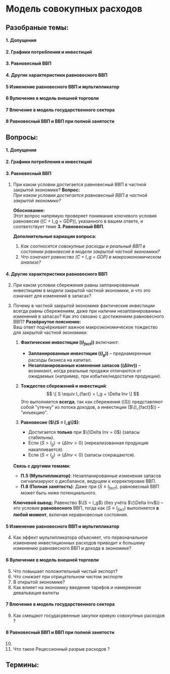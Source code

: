 # Модель совокупных расходов

## Разобраные темы:
#### 1.  Допущения
#### 2. Графики потребления и инвестиций
#### 3. Равновесный ВВП
#### 4. Другие характеристики равновесного ВВП
#### 5 Изменение равновесного ВВП и мультипликатор
#### 6 Вулючение в модель внешней торговли
#### 7 Влючение в модель государственного сектора
#### 8 Равновесный ВВП и ВВП при полной занятости

## Вопросы:
#### 1.  Допущения
#### 2. Графики потребления и инвестиций
#### 3. Равновесный ВВП
1. При каком условии достигается равновесный ВВП в частной закрытой экономике?
	**Вопрос:**  
	*При каком условии достигается равновесный ВВП в частной закрытой экономике?*  
	
	**Обоснование:**  
	Этот вопрос напрямую проверяет понимание ключевого условия равновесия (\(C + I_g = GDP\)), указанного в вашем ответе, и соответствует теме **3. Равновесный ВВП**.  
	
	**Дополнительные вариации вопроса:**  
	1. *Как соотносятся совокупные расходы и реальный ВВП в состоянии равновесия в модели закрытой частной экономики?*  
	2. *Что означает равенство \(C + I_g = GDP\) в макроэкономическом анализе?*  
#### 4. Другие характеристики равновесного ВВП
2. При каком условии сбережения равны запланированным инвестициям в модели закрытой частной экономики, и что это означает для изменений в запасах?
3. Почему в частной закрытой экономике фактические инвестиции всегда равны сбережениям, даже при наличии незапланированных изменений в запасах? Как это связано с достижением равновесного ВВП?
	 **Развёрнутое пояснение:**  
	Ваш ответ подчёркивает важное макроэкономическое тождество для закрытой частной экономики:  
	1. **Фактические инвестиции ($(I_{fact}$))** включают:  
	   - **Запланированные инвестиции ($(I_g$))** – преднамеренные расходы бизнеса на капитал.  
	   - **Незапланированные изменения запасов (\($\Delta Inv$\))** – возникают, когда реальные продажи отличаются от ожидаемых (например, при избытке/недостатке продукции).  
	
	1. **Тождество сбережений и инвестиций**:  
	$$   \[
	   S \equiv I_{fact} = I_g + \Delta Inv
	   \]  $$
	   Это выполняется **всегда**, так как сбережения (\(S\)) представляют собой "утечку" из потока доходов, а инвестиции ($\(I_{fact}$)) – "инъекцию".  
	
	2. **Равновесие ($\(S = I_g\)$)**:  
	   - Достигается **только** при $\(\Delta Inv = 0$\) (запасы стабильны).  
	   - Если \($S > I_g$\) → \($\Delta Inv > 0$\) (нереализованная продукция накапливается).  
	   - Если \($S < I_g$\) → \($\Delta Inv < 0$\) (запасы сокращаются).  
	
	**Связь с другими темами:**  
	- **П.5 (Мультипликатор)**: Незапланированные изменения запасов сигнализируют о дисбалансе, ведущем к корректировке ВВП.  
	- **П.8 (Полная занятость)**: Даже при \($S \equiv I_{fact}$\), равновесный ВВП может быть ниже потенциального.  
	
	**Ключевой вывод:** Равенство $\(S = I_g$) (без учёта $\(\Delta Inv$)) – это условие **равновесного** ВВП, тогда как $(S \equiv I_{fact}$) выполняется **в любой момент**, включая неравновесные состояния.
#### 5 Изменение равновесного ВВП и мультипликатор
4. Как эффект мультипликатора объясняет, что первоначальное изменение инвестиционных расходов приводит к большему изменению равновесного ВВП и дохода в экономике?
#### 6 Вулючение в модель внешней торговли
5. Что повышает положительный чистый экспорт?
6. Что снижает при отрицательном чистом экспорте
7. В открытой экономике?
8. Как влияет на экономику введение тарифов и намеренная девальвация валюты 
#### 7 Влючение в модель государственного сектора
9. Как смещают госудасрвенные закупки кривую совокупных расходов ? 
#### 8 Равновесный ВВП и ВВП при полной занятости
10. 
11. Что такое Рецессионный разрыв расходов ?
## Термины:

